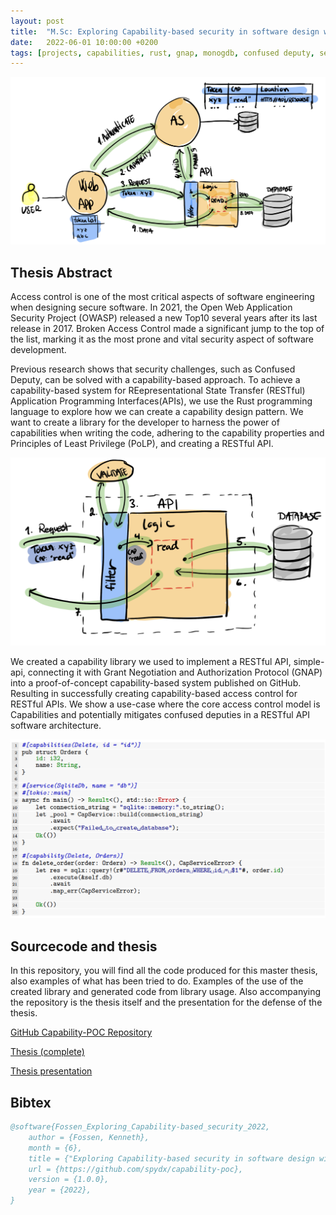 ```yaml
---
layout: post
title:  "M.Sc: Exploring Capability-based security in software design with Rust"
date:   2022-06-01 10:00:00 +0200
tags: [projects, capabilities, rust, gnap, monogdb, confused deputy, security, oauth]
---
```


![Capability-based system](/assets/img/thesis/cap-system.png)

## Thesis Abstract

Access control is one of the most critical aspects of software engineering when designing secure software. In 2021, the Open Web Application Security Project (OWASP) released a new Top10 several years after its last release in 2017. Broken Access Control made a significant jump to the top of the list, marking it as the most prone and vital security aspect of software development.

Previous research shows that security challenges, such as Confused Deputy, can be solved with a capability-based approach. To achieve a capability-based system for REepresentational State Transfer (RESTful) Application Programming Interfaces(APIs), we use the Rust programming language to explore how we can create a capability design pattern. We want to create a library for the developer to harness the power of capabilities when writing the code, adhering to the capability properties and Principles of Least Privilege (PoLP), and creating a RESTful API.

![Capability-based api](/assets/img/thesis/cap-api.png)

We created a capability library we used to implement a RESTful API, simple-api, connecting it with Grant Negotiation and Authorization Protocol (GNAP) into a proof-of-concept capability-based system published on GitHub. Resulting in successfully creating capability-based access control for RESTful APIs. We show a use-case where the core access control model is Capabilities and potentially mitigates confused deputies in a RESTful API software architecture.

![Capability Library in Rust](/assets/img/thesis/lib_example.png)

## Sourcecode and thesis

In this repository, you will find all the code produced for this master thesis, also examples of what has been tried to do. Examples of the use of the created library and generated code from library usage.
Also accompanying the repository is the thesis itself and the presentation for the defense of the thesis.

[GitHub Capability-POC Repository](https://github.com/spydx/capability-poc/)

[Thesis (complete)](https://github.com/spydx/capability-poc/blob/main/papers/exploring_capability-based_security_in_software_design_with_Rust.pdf)

[Thesis presentation](https://github.com/spydx/capability-poc/blob/main/papers/master_presentasjon.pdf)

## Bibtex

```bibtex
@software{Fossen_Exploring_Capability-based_security_2022,
    author = {Fossen, Kenneth},
    month = {6},
    title = {"Exploring Capability-based security in software design with Rust"},
    url = {https://github.com/spydx/capability-poc},
    version = {1.0.0},
    year = {2022},
}
```